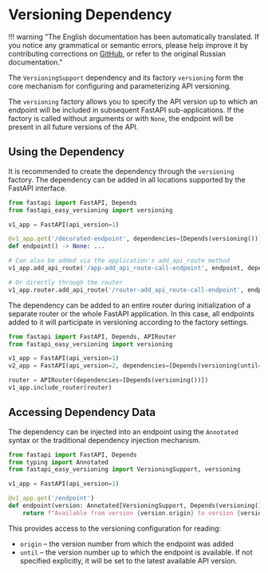 # Versioning Dependency

!!! warning "The English documentation has been automatically translated. If you notice any grammatical or semantic errors, please help improve it by contributing corrections on [GitHub](https://github.com/feodor-ra/fastapi-easy-versioning), or refer to the original Russian documentation."

The `VersioningSupport` dependency and its factory `versioning` form the core mechanism for configuring and parameterizing API versioning.

The `versioning` factory allows you to specify the API version up to which an endpoint will be included in subsequent FastAPI sub-applications. If the factory is called without arguments or with `None`, the endpoint will be present in all future versions of the API.

## Using the Dependency

It is recommended to create the dependency through the `versioning` factory. The dependency can be added in all locations supported by the FastAPI interface.

```python
from fastapi import FastAPI, Depends
from fastapi_easy_versioning import versioning

v1_app = FastAPI(api_version=1)

@v1_app.get('/decorated-endpoint', dependencies=[Depends(versioning())])
def endpoint() -> None: ...

# Can also be added via the application's add_api_route method
v1_app.add_api_route('/app-add_api_route-call-endpoint', endpoint, dependencies=[Depends(versioning())])

# Or directly through the router
v1_app.router.add_api_route('/router-add_api_route-call-endpoint', endpoint, dependencies=[Depends(versioning())])
```

The dependency can be added to an entire router during initialization of a separate router or the whole FastAPI application. In this case, all endpoints added to it will participate in versioning according to the factory settings.

```python
from fastapi import FastAPI, Depends, APIRouter
from fastapi_easy_versioning import versioning

v1_app = FastAPI(api_version=1)
v2_app = FastAPI(api_version=2, dependencies=[Depends(versioning(until=2))])

router = APIRouter(dependencies=[Depends(versioning())])
v1_app.include_router(router)
```

## Accessing Dependency Data

The dependency can be injected into an endpoint using the `Annotated` syntax or the traditional dependency injection mechanism.

```python
from fastapi import FastAPI, Depends
from typing import Annotated
from fastapi_easy_versioning import VersioningSupport, versioning

v1_app = FastAPI(api_version=1)

@v1_app.get('/endpoint')
def endpoint(version: Annotated[VersioningSupport, Depends(versioning())]) -> str:
    return f"Available from version {version.origin} to version {version.until}"
```

This provides access to the versioning configuration for reading:

- `origin` – the version number from which the endpoint was added
- `until` – the version number up to which the endpoint is available. If not specified explicitly, it will be set to the latest available API version.
